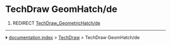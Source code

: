 # TechDraw GeomHatch/de
1.  REDIRECT [TechDraw_GeometricHatch/de](TechDraw_GeometricHatch/de.md)



---
⏵ [documentation index](../README.md) > [TechDraw](TechDraw_Workbench.md) > TechDraw GeomHatch/de
